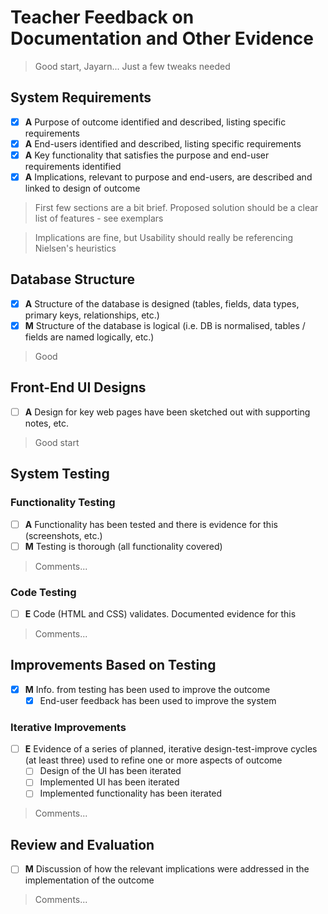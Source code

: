 # Teacher Feedback on Documentation and Other Evidence

> Good start, Jayarn... Just a few tweaks needed

## System Requirements	

- [x] **A** Purpose of outcome identified and described, listing specific requirements
- [x] **A** End-users identified and described, listing specific requirements
- [x] **A** Key functionality that satisfies the purpose and end-user requirements identified
- [x] **A** Implications, relevant to purpose and end-users, are described and linked to design of outcome

> First few sections are a bit brief. Proposed solution should be a clear list of features - see exemplars

> Implications are fine, but Usability should really be referencing Nielsen's heuristics


## Database Structure	

- [x] **A** Structure of the database is designed (tables, fields, data types, primary keys, relationships, etc.)
- [x] **M** Structure of the database is logical (i.e. DB is normalised, tables / fields are named logically, etc.)

> Good


## Front-End UI Designs

- [ ] **A** Design for key web pages have been sketched out with supporting notes, etc.

> Good start


## System Testing

### Functionality Testing

- [ ] **A** Functionality has been tested and there is evidence for this (screenshots, etc.)
- [ ] **M** Testing is thorough (all functionality covered)

> Comments...  

### Code Testing

- [ ] **E** Code (HTML and CSS) validates. Documented evidence for this

> Comments...  


## Improvements Based on Testing

- [X] **M** Info. from testing has been used to improve the outcome
    - [x] End-user feedback has been used to improve the system

### Iterative Improvements

- [ ] **E** Evidence of a series of planned, iterative design-test-improve cycles (at least three) used to refine one or more aspects of outcome
    - [ ] Design of the UI has been iterated
    - [ ] Implemented UI has been iterated
    - [ ] Implemented functionality has been iterated

> Comments...  


## Review and Evaluation

- [ ] **M** Discussion of how the relevant implications were addressed in the implementation of the outcome

> Comments...


